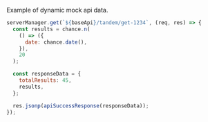 Example of dynamic mock api data.

```javascript
serverManager.get(`${baseApi}/tandem/get-1234`, (req, res) => {
  const results = chance.n(
    () => ({
      date: chance.date(),
    }),
    20
  );

  const responseData = {
    totalResults: 45,
    results,
  };

  res.jsonp(apiSuccessResponse(responseData));
});
```
